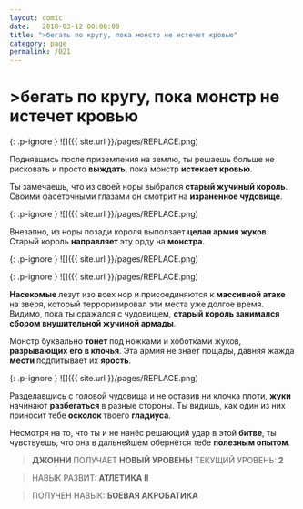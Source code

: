 ```yaml
---
layout: comic
date:   2018-03-12 00:00:00 
title: ">бегать по кругу, пока монстр не истечет кровью"
category: page
permalink: /021
---
```

# >бегать по кругу, пока монстр не истечет кровью

{: .p-ignore }
![]({{ site.url }}/pages/REPLACE.png)

Поднявшись после приземления на землю, ты решаешь больше не рисковать и просто <strong>выждать</strong>, пока монстр <strong>истекает кровью</strong>.

Ты замечаешь, что из своей норы выбрался <strong>старый жучиный король</strong>. Своими фасеточными глазами он смотрит на <strong>израненное чудовище</strong>.

{: .p-ignore }
![]({{ site.url }}/pages/REPLACE.png)

Внезапно, из норы позади короля выползает <strong>целая армия жуков</strong>. Старый король <strong>направляет </strong>эту орду на <strong>монстра</strong>.

{: .p-ignore }
![]({{ site.url }}/pages/REPLACE.png)

{: .p-ignore }
![]({{ site.url }}/pages/REPLACE.png)

<strong>Насекомые </strong>лезут изо всех нор и присоединяются к <strong>массивной атаке</strong> на зверя, который терроризировал эти места уже долгое время. Видимо, пока ты сражался с чудовищем, <strong>старый король занимался сбором внушительной жучиной армады</strong>.

Монстр буквально <strong>тонет </strong>под ножками и хоботками жуков, <strong>разрывающих его в клочья</strong>. Эта армия не знает пощады, давняя жажда <strong>мести </strong>подпитывает их <strong>ярость</strong>.

{: .p-ignore }
![]({{ site.url }}/pages/REPLACE.png)

Разделавшись с головой чудовища и не оставив ни клочка плоти, <strong>жуки</strong> начинают <strong>разбегаться </strong>в разные стороны. Ты видишь, как один из них приносит тебе <strong>осколок </strong>твоего <strong>гладиуса</strong>.

Несмотря на то, что ты и не нанёс решающий удар в этой <strong>битве</strong>, ты чувствуешь, что она в дальнейшем обернётся тебе <strong>полезным опытом</strong>.

<blockquote><strong>ДЖОННИ </strong>ПОЛУЧАЕТ <strong>НОВЫЙ УРОВЕНЬ! </strong>ТЕКУЩИЙ УРОВЕНЬ:<strong> 2</strong></blockquote>

<blockquote>НАВЫК РАЗВИТ: <strong>АТЛЕТИКА II</strong></blockquote>

<blockquote>ПОЛУЧЕН НАВЫК: <strong>БОЕВАЯ АКРОБАТИКА</strong></blockquote>
